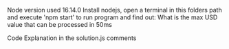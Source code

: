 Node version used 16.14.0
Install nodejs, open a terminal in this folders path and execute 'npm start' to run program and find out: What is the max USD value that can be processed in 50ms


Code Explanation in the solution.js comments
